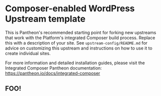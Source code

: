 # Composer-enabled WordPress Upstream template

This is Pantheon's recommended starting point for forking new upstreams that work with the Platform's integrated
Composer build process. Replace this with a description of your site. See `upstream-config/README.md` for advice
on customizing this upstream and instructions on how to use it to create individual sites.

For more information and detailed installation guides, please visit the Integrated Composer Pantheon documentation: https://pantheon.io/docs/integrated-composer

## FOO!